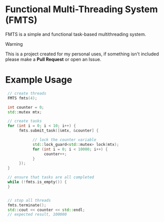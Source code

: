# Functional Multi-Threading System (FMTS)
FMTS is a simple and functional task-based multithreading system.

> [!WARNING]
> This is a project created for my personal uses, if something isn't included please make a **Pull Request** or open an Issue.

# Example Usage

``` c++
 // create threads
 FMTS fmts(4);

 int counter = 0;
 std::mutex mtx;

 // create tasks
 for (int i = 0; i < 10; i++) {
      fmts.submit_task([&mtx, &counter] {

            // lock the counter variable
            std::lock_guard<std::mutex> lock(mtx);
            for (int i = 0; i < 10000; i++) {
                 counter++;
            }
      });
 }

 // ensure that tasks are all completed
 while (!fmts.is_empty()) {
 }


 // stop all threads
 fmts.terminate();
 std::cout << counter << std::endl;
 // expected result, 100000
```
